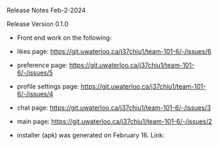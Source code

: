Release Notes Feb-2-2024

Release Version 0.1.0

- Front end work on the following:
- likes page: https://git.uwaterloo.ca/j37chiu1/team-101-6/-/issues/6
- preference page: https://git.uwaterloo.ca/j37chiu1/team-101-6/-/issues/5
- profile settings page: https://git.uwaterloo.ca/j37chiu1/team-101-6/-/issues/4
- chat page: https://git.uwaterloo.ca/j37chiu1/team-101-6/-/issues/3
- main page: https://git.uwaterloo.ca/j37chiu1/team-101-6/-/issues/2


- installer (apk) was generated on February 16. Link:
